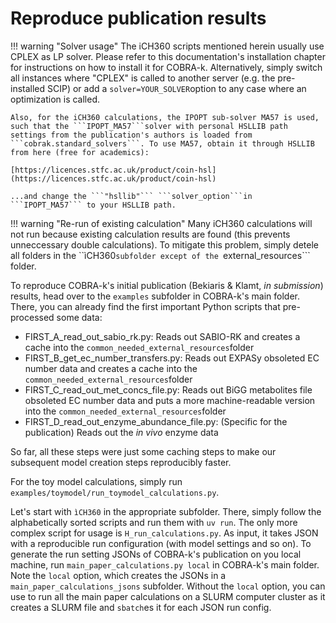 # Reproduce publication results

!!! warning "Solver usage"
    The iCH360 scripts mentioned herein usually use CPLEX as LP solver. Please refer to this documentation's installation chapter for instructions on how to install it for COBRA-k. Alternatively, simply switch all instances where "CPLEX" is called to another server (e.g. the pre-installed SCIP) or add a ```solver=YOUR_SOLVER```option to any case where an optimization is called.

    Also, for the iCH360 calculations, the IPOPT sub-solver MA57 is used, such that the ```IPOPT_MA57```solver with personal HSLLIB path settings from the publication's authors is loaded from ```cobrak.standard_solvers```. To use MA57, obtain it through HSLLIB from here (free for academics):

    [https://licences.stfc.ac.uk/product/coin-hsl](https://licences.stfc.ac.uk/product/coin-hsl)

    ...and change the ```"hsllib"``` ```solver_option```in ```IPOPT_MA57``` to your HSLLIB path.

!!! warning "Re-run of existing calculation"
    Many iCH360 calculations will not run because existing calculation results are found (this prevents unneccessary double calculations). To mitigate this problem, simply detele all folders in the ``ìCH360```subfolder except of the ```external_resources``` folder.

To reproduce COBRA-k's initial publication (Bekiaris & Klamt, *in submission*) results, head over to the ```examples``` subfolder in COBRA-k's main folder. There, you can already find the first important Python scripts that pre-processed some data:

* FIRST_A_read_out_sabio_rk.py: Reads out SABIO-RK and creates a cache into the ```common_needed_external_resources```folder
* FIRST_B_get_ec_number_transfers.py: Reads out EXPASy obsoleted EC number data and creates a cache into the ```common_needed_external_resources```folder
* FIRST_C_read_out_met_concs_file.py: Reads out BiGG metabolites file obsoleted EC number data and puts a more machine-readable version into the ```common_needed_external_resources```folder
* FIRST_D_read_out_enzyme_abundance_file.py: (Specific for the publication) Reads out the *in vivo* enzyme data

So far, all these steps were just some caching steps to make our subsequent model creation steps reproducibly faster.

For the toy model calculations, simply run ```examples/toymodel/run_toymodel_calculations.py```.

Let's start with ```ìCH360``` in the appropriate subfolder. There, simply follow the alphabetically sorted scripts and run them with ```uv run```. The only more complex script for usage is ```H_run_calculations.py```. As input, it takes JSON with a reproducible run configuration (with model settings and so on). To generate the run setting JSONs of COBRA-k's publication on you local machine, run ```main_paper_calculations.py local``` in COBRA-k's main folder. Note the ```local``` option, which creates the JSONs in a ```main_paper_calculations_jsons``` subfolder. Without the ```local``` option, you can use to run all the main paper calculations on a SLURM computer cluster as it creates a SLURM file and ```sbatch```es it for each JSON run config.
